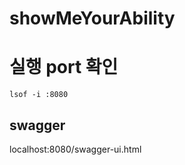 # showMeYourAbility

# 실행 port 확인

```agsl
lsof -i :8080
```

## swagger

localhost:8080/swagger-ui.html
